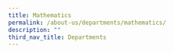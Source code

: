 ```yaml
---
title: Mathematics
permalink: /about-us/departments/mathematics/
description: ""
third_nav_title: Departments
---
```

